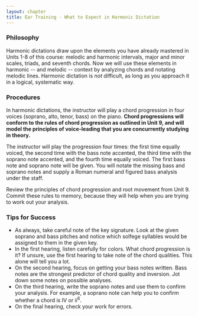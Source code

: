 ```yaml
---
layout: chapter
title: Ear Training - What to Expect in Harmonic Dictation
---
```


### Philosophy

Harmonic dictations draw upon the elements you have already mastered in Units 1-8 of this course: melodic and harmonic intervals, major and minor scales, triads, and seventh chords. Now we will use these elements in harmonic -- and melodic -- context by analyzing chords and notating melodic lines. Harmonic dictation is *not* difficult, as long as you approach it in a logical, systematic way.

### Procedures 

In harmonic dictations, the instructor will play a chord progression in four voices (soprano, alto, tenor, bass) on the piano. **Chord progressions will conform to the rules of chord progression as outlined in Unit 9, and will model the principles of voice-leading that you are concurrently studying in theory.** 

The instructor will play the progression four times: the first time equally voiced, the second time with the bass note accented, the third time with the soprano note accented, and the fourth time equally voiced. The first bass note and soprano note will be given. You will notate the missing bass and soprano notes and supply a Roman numeral and figured bass analysis under the staff.

Review the principles of chord progression and root movement from Unit 9. Commit these rules to memory, because they will help when you are trying to work out your analysis.

### Tips for Success

- As always, take careful note of the key signature. Look at the given soprano and bass pitches and notice which solfege syllables would be assigned to them in the given key.
- In the first hearing, listen carefully for colors. What chord progression is it? If unsure, use the first hearing to take note of the chord qualities. This alone will tell you a lot.
- On the second hearing, focus on getting your bass notes written. Bass notes are the strongest predictor of chord quality and inversion. Jot down some notes on possible analyses.
- On the third hearing, write the soprano notes and use them to confirm your analysis. For example, a soprano note can help you to confirm whether a chord is IV or ii<sup>6</sup>.
- On the final hearing, check your work for errors. 